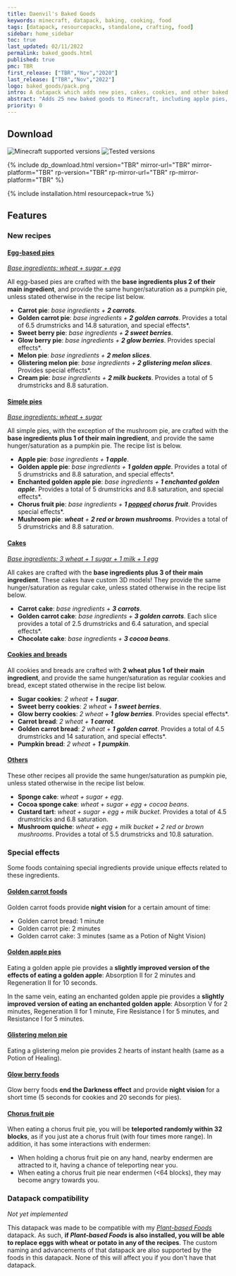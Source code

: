 ```yaml
---
title: Daenvil's Baked Goods
keywords: minecraft, datapack, baking, cooking, food
tags: [datapack, resourcepacks, standalone, crafting, food]
sidebar: home_sidebar
toc: true
last_updated: 02/11/2022
permalink: baked_goods.html
published: true
pmc: TBR
first_release: ["TBR","Nov","2020"]
last_release: ["TBR","Nov","2022"]
logo: baked_goods/pack.png
intro: A datapack which adds new pies, cakes, cookies, and other baked goods to Minecraft. Bake apple pies, chocolate cakes, glow berry cookies, and many more! See below for the full list of recipes. Foods with golden apples/carrots/melon, chorus fruit, and glow berries provide special effects when eating them.
abstract: "Adds 25 new baked goods to Minecraft, including apple pies, chocolate cakes, berry cookies, and many more."
priority: 0
---
```


## Download
![Minecraft supported versions](https://img.shields.io/badge/supported%20MC%20versions-1.17%2B-green?style=flat-square)
![Tested versions](https://img.shields.io/badge/tested%20in-1.19.2-informational?style=flat-square)

{% include dp_download.html version="TBR" mirror-url="TBR" mirror-platform="TBR" rp-version="TBR" rp-mirror-url="TBR" rp-mirror-platform="TBR" %}

{% include installation.html resourcepack=true %}

## Features

### New recipes

#### <ins>Egg-based pies</ins>
_<ins>Base ingredients: wheat + sugar + egg</ins>_

All egg-based pies are crafted with the **base ingredients plus 2 of their main ingredient**, and provide the same hunger/saturation as a pumpkin pie, unless stated otherwise in the recipe list below.

- **Carrot pie**: _base ingredients + **2 carrots**_.
- **Golden carrot pie**: _base ingredients + **2 golden carrots**_. Provides a total of 6.5 drumstricks and 14.8 saturation, and special effects\*.
- **Sweet berry pie**: _base ingredients + **2 sweet berries**_.
- **Glow berry pie**: _base ingredients + **2 glow berries**_. Provides special effects\*.
- **Melon pie**: _base ingredients + **2 melon slices**_.
- **Glistering melon pie**: _base ingredients + **2 glistering melon slices**_. Provides special effects\*.
- **Cream pie**: _base ingredients + **2 milk buckets**_. Provides a total of 5 drumstricks and 8.8 saturation.

#### <ins>Simple pies</ins>
_<ins>Base ingredients: wheat + sugar</ins>_

All simple pies, with the exception of the mushroom pie, are crafted with the **base ingredients plus 1 of their main ingredient**, and provide the same hunger/saturation as a pumpkin pie. The recipe list is below.

- **Apple pie**: _base ingredients + **1 apple**_.
- **Golden apple pie**: _base ingredients + **1 golden apple**_. Provides a total of 5 drumstricks and 8.8 saturation, and special effects\*.
- **Enchanted golden apple pie**: _base ingredients + **1 enchanted golden apple**_. Provides a total of 5 drumstricks and 8.8 saturation, and special effects\*.
- **Chorus fruit pie**: _base ingredients + **1 <ins>popped</ins> chorus fruit**_. Provides special effects\*.
- **Mushroom pie**: _**wheat** + **2 red or brown mushrooms**_. Provides a total of 5 drumstricks and 8.8 saturation.

#### <ins>Cakes</ins>
_<ins>Base ingredients: 3 wheat + 1 sugar + 1 milk + 1 egg</ins>_

All cakes are crafted with the **base ingredients plus 3 of their main ingredient**. These cakes have custom 3D models! They provide the same hunger/saturation as regular cake, unless stated otherwise in the recipe list below.

- **Carrot cake**: _base ingredients + **3 carrots**_.
- **Golden carrot cake**: _base ingredients + **3 golden carrots**_. Each slice provides a total of 2.5 drumstricks and 6.4 saturation, and special effects\*.
- **Chocolate cake**: _base ingredients + **3 cocoa beans**_.

#### <ins>Cookies and breads</ins>

All cookies and breads are crafted with **2 wheat plus 1 of their main ingredient**, and provide the same hunger/saturation as regular cookies and bread, except stated otherwise in the recipe list below.

- **Sugar cookies**: _2 wheat + **1 sugar**_.
- **Sweet berry cookies**: _2 wheat + **1 sweet berries**_.
- **Glow berry cookies**: _2 wheat + **1 glow berries**_. Provides special effects\*.
- **Carrot bread**: _2 wheat + **1 carrot**_.
- **Golden carrot bread**: _2 wheat + **1 golden carrot**_. Provides a total of 4.5 drumstricks and 14 saturation, and special effects\*.
- **Pumpkin bread**: _2 wheat + **1 pumpkin**_.

#### <ins>Others</ins>

These other recipes all provide the same hunger/saturation as pumpkin pie, unless stated otherwise in the recipe list below.

- **Sponge cake**: _wheat + sugar + egg_.
- **Cocoa sponge cake**: _wheat + sugar + egg + cocoa beans_.
- **Custard tart**: _wheat + sugar + egg + milk bucket_. Provides a total of 4.5 drumstricks and 6.8 saturation.
- **Mushroom quiche**: _wheat + egg + milk bucket + 2 red or brown mushrooms_. Provides a total of 5.5 drumstricks and 10.8 saturation.

### Special effects

Some foods containing special ingredients provide unique effects related to these ingredients.

#### <ins>Golden carrot foods</ins>

Golden carrot foods provide **night vision** for a certain amount of time:

- Golden carrot bread: 1 minute
- Golden carrot pie: 2 minutes
- Golden carrot cake: 3 minutes (same as a Potion of Night Vision)

#### <ins>Golden apple pies</ins>

Eating a golden apple pie provides a **slightly improved version of the effects of eating a golden apple**: Absorption II for 2 minutes and Regeneration II for 10 seconds.

In the same vein, eating an enchanted golden apple pie provides a **slightly improved version of eating an enchanted golden apple**: Absorption V for 2 minutes, Regeneration II for 1 minute, Fire Resistance I for 5 minutes, and Resistance I for 5 minutes.

#### <ins>Glistering melon pie</ins>

Eating a glistering melon pie provides 2 hearts of instant health (same as a Potion of Healing).

#### <ins>Glow berry foods</ins>

Glow berry foods **end the Darkness effect** and provide **night vision** for a short time (5 seconds for cookies and 20 seconds for pies).

#### <ins>Chorus fruit pie</ins>

When eating a chorus fruit pie, you will be **teleported randomly within 32 blocks**, as if you just ate a chorus fruit (with four times more range). In addition, it has some interactions with endermen:

- When holding a chorus fruit pie on any hand, nearby endermen are attracted to it, having a chance of teleporting near you.
- When eating a chorus fruit pie near endermen (<64 blocks), they may become angry towards you.

### Datapack compatibility
_Not yet implemented_

This datapack was made to be compatible with my _[Plant-based Foods](https://github.com/daenvil/vegancraft/wiki/Plant%E2%80%90based-Foods)_ datapack. As such, **if _Plant-based Foods_ is also installed, you will be able to replace eggs with wheat or potato in any of the recipes**. The custom naming and advancements of that datapack are also supported by the foods in this datapack. None of this will affect you if you don't have that datapack.